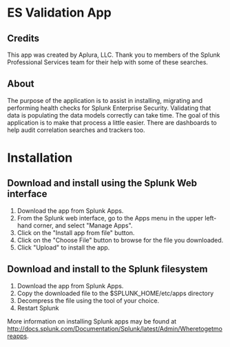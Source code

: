 # ES Validation App
## Credits
This app was created by Aplura, LLC. Thank you to members of the Splunk Professional Services team for their help with some of these searches.

## About

The purpose of the application is to assist in installing, migrating and performing health checks for Splunk Enterprise Security. Validating that data is populating the data models correctly can take time. The goal of this application is to make that process a little easier.  There are dashboards to help audit correlation searches and trackers too.  

# Installation

## Download and install using the Splunk Web interface
1. Download the app from Splunk Apps.
2. From the Splunk web interface, go to the Apps menu in the upper left-hand corner, and select "Manage Apps".
3. Click on the "Install app from file" button.
4. Click on the "Choose File" button to browse for the file you downloaded.
5. Click "Upload" to install the app.

## Download and install to the Splunk filesystem
1. Download the app from Splunk Apps.
2. Copy the downloaded file to the $SPLUNK_HOME/etc/apps directory
3. Decompress the file using the tool of your choice.
4. Restart Splunk

More information on installing Splunk apps may be found at http://docs.splunk.com/Documentation/Splunk/latest/Admin/Wheretogetmoreapps.
